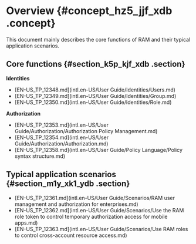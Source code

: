 # Overview {#concept_hz5_jjf_xdb .concept}

This document mainly describes the core functions of RAM and their typical application scenarios.

## Core functions {#section_k5p_kjf_xdb .section}

**Identities**

-   [EN-US\_TP\_12348.md](intl.en-US/User Guide/Identities/Users.md)
-   [EN-US\_TP\_12349.md](intl.en-US/User Guide/Identities/Group.md)
-   [EN-US\_TP\_12350.md](intl.en-US/User Guide/Identities/Role.md)

**Authorization**

-   [EN-US\_TP\_12353.md](intl.en-US/User Guide/Authorization/Authorization Policy Management.md)
-   [EN-US\_TP\_12354.md](intl.en-US/User Guide/Authorization/Authorization.md)
-   [EN-US\_TP\_12358.md](intl.en-US/User Guide/Policy Language/Policy syntax structure.md)

## Typical application scenarios {#section_m1y_xk1_ydb .section}

-   [EN-US\_TP\_12361.md](intl.en-US/User Guide/Scenarios/RAM user management and authorization for enterprises.md)
-   [EN-US\_TP\_12362.md](intl.en-US/User Guide/Scenarios/Use the RAM role token to control temporary authorization access for mobile apps.md)
-   [EN-US\_TP\_12363.md](intl.en-US/User Guide/Scenarios/Use RAM roles to control cross-account resource access.md)

